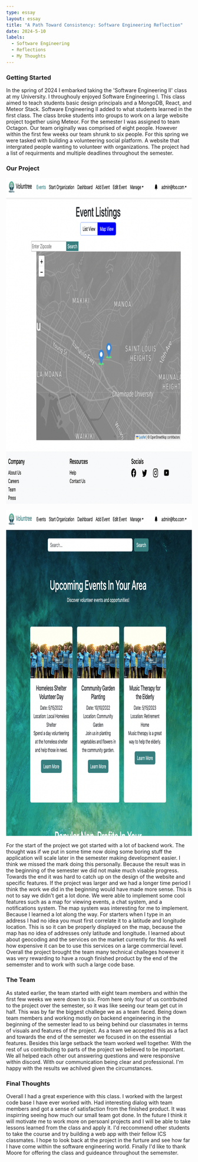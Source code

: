 ```yaml
---
type: essay
layout: essay
title: "A Path Toward Consistency: Software Engineering Reflection"
date: 2024-5-10
labels:
  - Software Engineering
  - Reflections
  - My Thoughts
---
```


### Getting Started

In the spring of 2024 I embarked taking the 'Software Engineering II' class at my University. I throughouly 
enjoyed Software Engineering I. This class aimed to teach students basic design principals and a MongoDB, React, and Meteor Stack.
Software Engineering II added to what students learned in the first class. The class broke students into groups to 
work on a large website project together using Meteor. For the semester I was assigned to team Octagon. Our team originally was comprised of eight people. However within
the first few weeks our team shrunk to six people. For this spring we were tasked with building a volunteering social platform.
A website that intergrated people wanting to volunteer with organizations. The project had a list of requirments and 
multiple deadlines throughout the semester.

### Our Project
<p align="center">
  <img  src="../img/project_images/b2.png" width="869" height="883">
</p>
<p align="center">
  <img  src="../img/project_images/b1.png" width="869" height="883">
</p>

For the start of the project we got started with a lot of backend work. The thought was if we put in some time now 
doing some boring stuff the application will scale later in the semester making development easier. I think we 
missed the mark doing this personally. Because the result was in the beginning of the semester we did not make much
visable progress. Towards the end it was hard to catch up on the design of the website and specific features. If the 
project was larger and we had a longer time period I think the work we did in the beginning would have made more sense.
This is not to say we didn't get a lot done. We were able to implement some cool features such as a map for viewing events, a
chat system, and a notifications system. The map system was interesting for me to implement. Because I learned a lot along the
way. For starters when I type in an address I had no idea you must first correlate it to a latitude and longitude location.
This is so it can be properly displayed on the map, because the map has no idea of addresses only latitude and longitude. I learned 
about about geocoding and the services on the market currently for this. As well how expensive it can be to use this services
on a large commercial level. Overall the project brought the team many technical challeges however it was very rewarding to have a 
rough finished product by the end of the sememster and to work with such a large code base. 

### The Team

As stated earlier, the team started with eight team members and within the first few weeks we were down to six. From here
only four of us contrbuted to the project over the semester, so it was like seeing our team get cut in half. This was by far 
the biggest challege we as a team faced. Being down team members and working mostly on backend engeineering in the beginning
of the semester lead to us being behind our classmates in terms of visuals and features of the project. As a team we accepted 
this as a fact and towards the end of the semester we focused in on the essential features. Besides this large setback the 
team worked well together. With the rest of us contributing to parts of the project we believed to be important. We 
all helped each other out answering questions and were responsive within discord. With our communication being clear and 
professional. I'm happy with the results we achilved given the circumstances.

### Final Thoughts
Overall I had a great experience with this class. I worked with the largest code base I have ever worked with. Had 
interesting dialog with team members and got a sense of satisfaction from the finished product. It was inspirring seeing
how much our small team got done. In the future I think it will motivate me to work more on persoanl projects and I will
be able to take lessons learned from the class and apply it. I'd reccommend other students to take the course and try
building a web app with their fellow ICS classmates. I hope to look back at the project in the furture and see how far 
I have come within the software engineering world. Finally I'd like to thank Moore for offering the class and guideance throughout 
the sememster.

